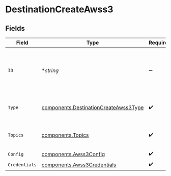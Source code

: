 # DestinationCreateAwss3


## Fields

| Field                                                                                          | Type                                                                                           | Required                                                                                       | Description                                                                                    | Example                                                                                        |
| ---------------------------------------------------------------------------------------------- | ---------------------------------------------------------------------------------------------- | ---------------------------------------------------------------------------------------------- | ---------------------------------------------------------------------------------------------- | ---------------------------------------------------------------------------------------------- |
| `ID`                                                                                           | **string*                                                                                      | :heavy_minus_sign:                                                                             | Optional user-provided ID. A UUID will be generated if empty.                                  | user-provided-id                                                                               |
| `Type`                                                                                         | [components.DestinationCreateAwss3Type](../../models/components/destinationcreateawss3type.md) | :heavy_check_mark:                                                                             | Type of the destination. Must be 'aws_s3'.                                                     |                                                                                                |
| `Topics`                                                                                       | [components.Topics](../../models/components/topics.md)                                         | :heavy_check_mark:                                                                             | "*" or an array of enabled topics.                                                             | *                                                                                              |
| `Config`                                                                                       | [components.Awss3Config](../../models/components/awss3config.md)                               | :heavy_check_mark:                                                                             | N/A                                                                                            |                                                                                                |
| `Credentials`                                                                                  | [components.Awss3Credentials](../../models/components/awss3credentials.md)                     | :heavy_check_mark:                                                                             | N/A                                                                                            |                                                                                                |